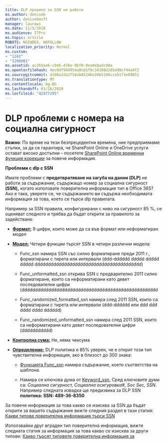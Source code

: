 ```yaml
---
title: DLP правило за SSN не работи
ms.author: deniseb
author: denisebmsft
manager: laurawi
ms.date: 11/5/2018
ms.audience: ITPro
ms.topic: article
ROBOTS: NOINDEX, NOFOLLOW
localization_priority: Normal
ms.custom:
- "1242"
- "3200001"
ms.assetid: ac265ee6-c946-476e-9bf0-0ea0e8adc98a
ms.openlocfilehash: 4ec0df9d4954a8c65f0c34188d285dd8cf44a4f2
ms.sourcegitcommit: d108a2da2f5dab05246e30b5108cca5173e09051
ms.translationtype: MT
ms.contentlocale: bg-BG
ms.lasthandoff: 03/26/2020
ms.locfileid: "42977295"
---
```

# <a name="dlp-issues-with-social-security-numbers"></a>DLP проблеми с номера на социална сигурност

**Важно**: По време на тези безпрецедентни времена, ние предприемаме стъпки, за да се гарантира, че SharePoint Online и OneDrive услуги остават високо достъпни – посетете [SharePoint Online временни функция корекции](https://aka.ms/ODSPAdjustments) за повече информация.

**Проблеми с dlp с SSN**

Имате проблеми с **предотвратяване на загуба на данни (DLP)** не работи за съдържание, съдържащо номер за социална сигурност **(SSN),** когато използвате поверителна информация тип в Office 365? Ако е така, уверете се, че съдържанието ви съдържа необходимата информация за това, което се търси dlp правилата. 
  
Например за SSN правила, конфигурирани с ниво на сигурност 85 %, се оценяват следното и трябва да бъдат открити за правилото за задействане:
  
- **[Формат:](https://docs.microsoft.com/office365/securitycompliance/what-the-sensitive-information-types-look-for#format-80)** 9 цифри, които може да са във формат или неформатиран модел

- **[Модел:](https://msconnect.microsoft.com/https:/docs.microsoft.com/office365/securitycompliance/what-the-sensitive-information-types-look-for#pattern-80)** Четири функции търсят SSN в четири различни модела:

  - Func_ssn намира SSN със силно форматиране преди 2011 г., форматирани с тирета или интервали (ddd-dddddd ddddd ddddd ddddd dddddddddddddddddddddddddddddddddddddddd)

  - Func_unformatted_ssn открива SSN с предварително 2011 силно форматиране, които са неформатирани като девет последователни цифри (ddddddddddddddddddddddddddddddddddddddddddddddddddd

  - Func_randomized_formatted_ssn намира след 2011 SSN, които са форматирани с тирета или интервали (ddd-dddddd или ddd ddd dddd dddd dddddd)

  - Func_randomized_unformatted_ssn намира след 2011 SSN, които са неформатирани като девет последователни цифри (ddddddddddd)

- **[Контролна сума:](https://docs.microsoft.com/office365/securitycompliance/what-the-sensitive-information-types-look-for#checksum-79)** Не, няма чексума

- **[Определение:](https://docs.microsoft.com/office365/securitycompliance/what-the-sensitive-information-types-look-for#definition-80)** DLP политика е 85% уверен, че е открит този тип чувствителна информация, ако в близост до 300 знака:

  - [Функцията Func_ssn](https://docs.microsoft.com/office365/securitycompliance/what-the-sensitive-information-types-look-for#pattern-80) намира съдържание, което съответства на шаблона.

  - Намира се ключова дума от [Keyword_ssn.](https://docs.microsoft.com/office365/securitycompliance/what-the-sensitive-information-types-look-for#keyword_ssn) Сред ключовите думи са: *Социална сигурност, Социална осигуровка#, Soc Sec, SSN.* Например следната извадка ще предизвика за DLP SSN **политика: SSN: 489-36-8350**
  
За повече информация за това какво се изисква за SSN да бъдат открити за вашето съдържание вижте следния раздел в тази статия: [Какви типове поверителна информация търси SSN](https://docs.microsoft.com/office365/securitycompliance/what-the-sensitive-information-types-look-for#us-social-security-number-ssn)
  
Използвайки друг вграден тип поверителна информация, вижте следната статия за информация за това какво се изисква за други типове: [Какво търсят типовете поверителна информация за](https://docs.microsoft.com/office365/securitycompliance/what-the-sensitive-information-types-look-for)
  